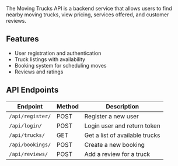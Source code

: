 
The Moving Trucks API is a backend service that allows users to find nearby moving trucks, view pricing, services offered, and customer reviews.

## Features
- User registration and authentication
- Truck listings with availability
- Booking system for scheduling moves
- Reviews and ratings

   

## API Endpoints
| Endpoint          | Method | Description |
|------------------|--------|-------------|
| `/api/register/` | POST   | Register a new user |
| `/api/login/`    | POST   | Login user and return token |
| `/api/trucks/`   | GET    | Get a list of available trucks |
| `/api/bookings/` | POST   | Create a new booking |
| `/api/reviews/`  | POST   | Add a review for a truck |






